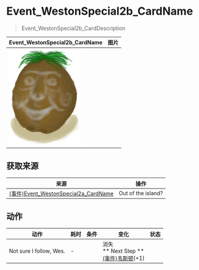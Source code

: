 # Event_WestonSpecial2b_CardName  
> Event_WestonSpecial2b_CardDescription  
  
  Event_WestonSpecial2b_CardName  |   图片   
 ----  |  ----:   
   |  <img decoding="async" src="Sprite/Weston.png" href="a.md" style="max-width:300px;max-height:300px;">   
  
## 获取来源  
来源  |  操作  
----  |  ----  
[(事件)Event_WestonSpecial2a_CardName](Event_WestonSpecial2a.md)  |  Out of the island?  
## 动作  
动作  |  耗时  |  条件  |  变化  |  状态  
----  |  ----  |  ----  |  ----  |  ----  
Not sure I follow, Wes.<br>  |  -  |    |  消失<br>** Next Step **<br>  [(事件)韦斯顿](Event_WestonSpecial1c.md)(+1)<br>  |    
